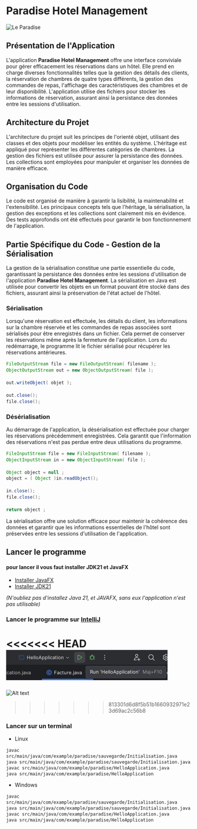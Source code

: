 # Paradise Hotel Management

![Le Paradise](https://github.com/AlphaxHotelxMikexEchoxDelta/Paradise/assets/95902084/5ffb6a1a-2734-4d31-ab0d-8a991d675694)

## Présentation de l'Application

L'application **Paradise Hotel Management** offre une interface conviviale pour gérer efficacement les réservations dans un hôtel. Elle prend en charge diverses fonctionnalités telles que la gestion des détails des clients, la réservation de chambres de quatre types différents, la gestion des commandes de repas, l'affichage des caractéristiques des chambres et de leur disponibilité. L'application utilise des fichiers pour stocker les informations de réservation, assurant ainsi la persistance des données entre les sessions d'utilisation.

## Architecture du Projet

L'architecture du projet suit les principes de l'orienté objet, utilisant des classes et des objets pour modéliser les entités du système. L'héritage est appliqué pour représenter les différentes catégories de chambres. La gestion des fichiers est utilisée pour assurer la persistance des données. Les collections sont employées pour manipuler et organiser les données de manière efficace.

## Organisation du Code

Le code est organisé de manière à garantir la lisibilité, la maintenabilité et l'extensibilité. Les principaux concepts tels que l'héritage, la sérialisation, la gestion des exceptions et les collections sont clairement mis en évidence. Des tests approfondis ont été effectués pour garantir le bon fonctionnement de l'application.



## Partie Spécifique du Code - Gestion de la Sérialisation

La gestion de la sérialisation constitue une partie essentielle du code, garantissant la persistance des données entre les sessions d'utilisation de l'application **Paradise Hotel Management**. La sérialisation en Java est utilisée pour convertir les objets en un format pouvant être stocké dans des fichiers, assurant ainsi la préservation de l'état actuel de l'hôtel.

### Sérialisation

Lorsqu'une réservation est effectuée, les détails du client, les informations sur la chambre réservée et les commandes de repas associées sont sérialisés pour être enregistrés dans un fichier. Cela permet de conserver les réservations même après la fermeture de l'application. Lors du redémarrage, le programme lit le fichier sérialisé pour récupérer les réservations antérieures.

```java
FileOutputStream file = new FileOutputStream( filename );
ObjectOutputStream out = new ObjectOutputStream( file );
        
out.writeObject( objet );
        
out.close();
file.close(); 
```

### Désérialisation

Au démarrage de l'application, la désérialisation est effectuée pour charger les réservations précédemment enregistrées. Cela garantit que l'information des réservations n'est pas perdue entre deux utilisations du programme.

```java
FileInputStream file = new FileInputStream( filename );
ObjectInputStream in = new ObjectInputStream( file );
			
Object object = null ;
object = ( Object )in.readObject();
			
in.close();
file.close();

return object ;
```

La sérialisation offre une solution efficace pour maintenir la cohérence des données et garantir que les informations essentielles de l'hôtel sont préservées entre les sessions d'utilisation de l'application.


## Lancer le programme

#### pour lancer il vous faut installer JDK21 et JavaFX

* [Installer JavaFX](URL=https://gluonhq.com/products/javafx/)
* [Installer JDK21](https://www.oracle.com/java/technologies/downloads/)
  
_(N'oubliez pas d'installez Java 21, et JAVAFX, sans eux l'application n'est pas utilisable)_

### Lancer le programme sur [IntelliJ](https://www.jetbrains.com/idea/)

<<<<<<< HEAD
![Alt text](image.png)
=======
![Alt text](https://github.com/AlphaxHotelxMikexEchoxDelta/Paradise/assets/95902084/23e75c22-8802-4987-b64b-963c1b19eeb5)
>>>>>>> 813301d6d8f5b51b1660932971e23d69ac2c56b8

### Lancer sur un terminal

* Linux
```
javac src/main/java/com/example/paradise/sauvegarde/Initialisation.java
java src/main/java/com/example/paradise/sauvegarde/Initialisation.java
javac src/main/java/com/example/paradise/HelloApplication.java
java src/main/java/com/example/paradise/HelloApplication
```
* Windows
```
javac src/main/java/com/example/paradise/sauvegarde/Initialisation.java
java src/main/java/com/example/paradise/sauvegarde/Initialisation.java
javac src/main/java/com/example/paradise/HelloApplication.java
java src/main/java/com/example/paradise/HelloApplication
```
